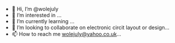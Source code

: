 - 👋 Hi, I’m @wolejuly
- 👀 I’m interested in ...
- 🌱 I’m currently learning ...
- 💞️ I’m looking to collaborate on electronic circit layout or design...
- 📫 How to reach me wolejuly@yahoo.co.uk...

<!---
wolejuly/wolejuly is a ✨ special ✨ repository because its `README.md` (this file) appears on your GitHub profile.
You can click the Preview link to take a look at your changes.
--->

